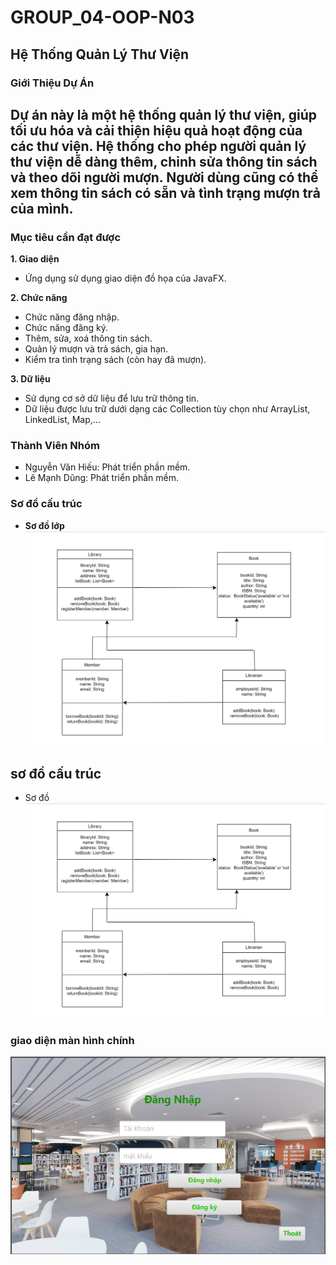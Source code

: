 # GROUP_04-OOP-N03

## Hệ Thống Quản Lý Thư Viện

### Giới Thiệu Dự Án
Dự án này là một hệ thống quản lý thư viện, giúp tối ưu hóa và cải thiện hiệu quả hoạt động của các thư viện. Hệ thống cho phép người quản lý thư viện dễ dàng thêm, chỉnh sửa thông tin sách và theo dõi người mượn.
Người dùng cũng có thể xem thông tin sách có sẵn và tình trạng mượn trả của mình.
---

### Mục tiêu cần đạt được
**1. Giao diện**
   - Ứng dụng sử dụng giao diện đồ họa của JavaFX.  

**2. Chức năng**
   - Chức năng đăng nhập.  
   - Chức năng đăng ký.  
   - Thêm, sửa, xoá thông tin sách.  
   - Quản lý mượn và trả sách, gia hạn.  
   - Kiểm tra tình trạng sách (còn hay đã mượn).  

**3. Dữ liệu**
   - Sử dụng cơ sở dữ liệu để lưu trữ thông tin.  
   - Dữ liệu được lưu trữ dưới dạng các Collection tùy chọn như ArrayList, LinkedList, Map,...

### Thành Viên Nhóm
   - Nguyễn Văn Hiếu: Phát triển phần mềm.
   - Lê Mạnh Dũng: Phát triển phần mềm.

### Sơ đồ cấu trúc

  - **Sơ đồ lớp**
  ![Sơ đồ cấu trúc](sdct.jpg)
  

## sơ đồ cấu trúc

   - Sơ đồ 
   ![Sơ đồ cấu trúc](sdct.jpg)

### giao diện màn hình chính
![Giao diện MHC](giaodienchinh.png)
